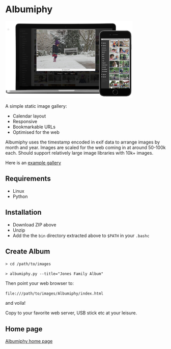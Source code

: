 # Albumiphy

![Albumiphy screenshot](web/assets/placeit-git.png?raw=true "Albumiphy screenshot")

A simple static image gallery:

- Calendar layout
- Responsive
- Bookmarkable URLs
- Optimised for the web

Albumiphy uses the timestamp encoded in exif data to arrange images by month and year. Images are scaled for the web coming in at around 50-100k each. Should support relatively large image libraries with 10k+ images.

Here is an [example gallery](http://retu.be/Albumiphy)

## Requirements

- Linux
- Python

## Installation

- Download ZIP above 
- Unzip
- Add the the `bin` directory extracted above to `$PATH` in your `.bashc`

## Create Album

`> cd /path/to/images`

`> albumiphy.py --title="Jones Family Album"`

Then point your web browser to:

`file:///path/to/images/Albumiphy/index.html`

and voila!

Copy to your favorite web server, USB stick etc at your leisure.

## Home page

[Albumiphy home page](http://retu.be/albumiphy.html)

